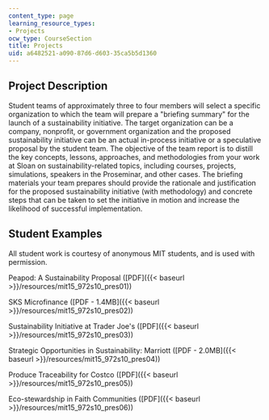 ```yaml
---
content_type: page
learning_resource_types:
- Projects
ocw_type: CourseSection
title: Projects
uid: a6482521-a090-87d6-d603-35ca5b5d1360
---
```


Project Description
-------------------

Student teams of approximately three to four members will select a specific organization to which the team will prepare a "briefing summary" for the launch of a sustainability initiative. The target organization can be a company, nonprofit, or government organization and the proposed sustainability initiative can be an actual in-process initiative or a speculative proposal by the student team. The objective of the team report is to distill the key concepts, lessons, approaches, and methodologies from your work at Sloan on sustainability-related topics, including courses, projects, simulations, speakers in the Proseminar, and other cases. The briefing materials your team prepares should provide the rationale and justification for the proposed sustainability initiative (with methodology) and concrete steps that can be taken to set the initiative in motion and increase the likelihood of successful implementation.

Student Examples
----------------

All student work is courtesy of anonymous MIT students, and is used with permission.

Peapod: A Sustainability Proposal ([PDF]({{< baseurl >}}/resources/mit15_972s10_pres01))

SKS Microfinance ([PDF - 1.4MB]({{< baseurl >}}/resources/mit15_972s10_pres02))

Sustainability Initiative at Trader Joe's ([PDF]({{< baseurl >}}/resources/mit15_972s10_pres03))

Strategic Opportunities in Sustainability: Marriott ([PDF - 2.0MB]({{< baseurl >}}/resources/mit15_972s10_pres04))

Produce Traceability for Costco ([PDF]({{< baseurl >}}/resources/mit15_972s10_pres05))

Eco-stewardship in Faith Communities ([PDF]({{< baseurl >}}/resources/mit15_972s10_pres06))